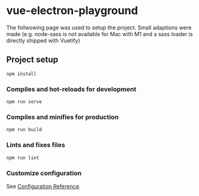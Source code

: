 # vue-electron-playground

The follwowing page was used to setup the project. Small adaptions were made (e.g. node-sass is not available for Mac with M1 and a sass loader is directly shipped with Vuetify)

## Project setup
```
npm install
```

### Compiles and hot-reloads for development
```
npm run serve
```

### Compiles and minifies for production
```
npm run build
```

### Lints and fixes files
```
npm run lint
```

### Customize configuration
See [Configuration Reference](https://cli.vuejs.org/config/).
